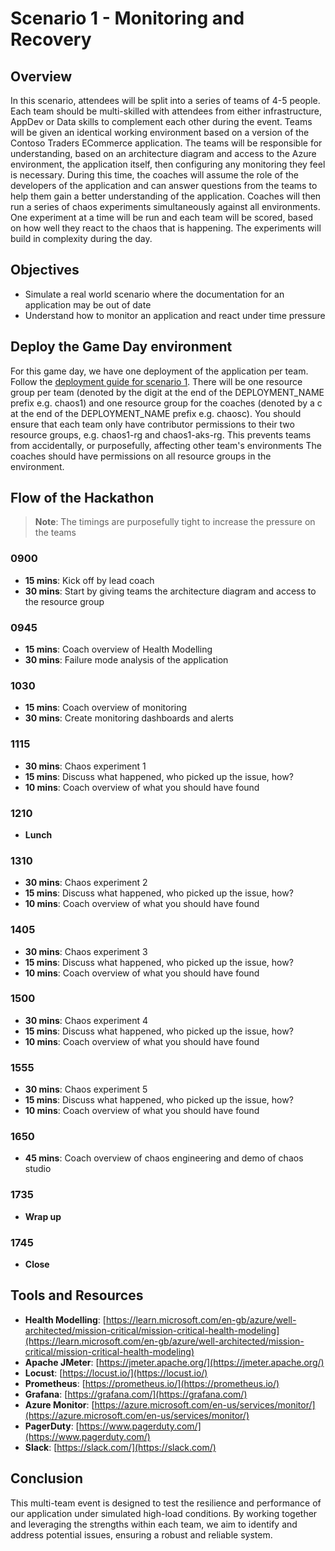 # Scenario 1 - Monitoring and Recovery

## Overview

In this scenario, attendees will be split into a series of teams of 4-5 people. Each team should be multi-skilled with attendees from either infrastructure, AppDev or Data skills to complement each other during the event. Teams will be given an identical working environment based on a version of the Contoso Traders ECommerce application. The teams will be responsible for understanding, based on an architecture diagram and access to the Azure environment, the application itself, then configuring any monitoring they feel is necessary. During this time, the coaches will assume the role of the developers of the application and can answer questions from the teams to help them gain a better understanding of the application.
Coaches will then run a series of chaos experiments simultaneously against all environments. One experiment at a time will be run and each team will be scored, based on how well they react to the chaos that is happening. The experiments will build in complexity during the day.

## Objectives

- Simulate a real world scenario where the documentation for an application may be out of date 
- Understand how to monitor an application and react under time pressure

## Deploy the Game Day environment

For this game day, we have one deployment of the application per team. Follow the [deployment guide for scenario 1](deploy-scenario-1.md). There will be one resource group per team (denoted by the digit at the end of the DEPLOYMENT_NAME prefix e.g. chaos1) and one resource group for the coaches (denoted by a c at the end of the DEPLOYMENT_NAME prefix e.g. chaosc). You should ensure that each team only have contributor permissions to their two resource groups, e.g. chaos1-rg and chaos1-aks-rg. This prevents teams from accidentally, or purposefully, affecting other team's environments The coaches should have permissions on all resource groups in the environment.

## Flow of the Hackathon

> **Note**: The timings are purposefully tight to increase the pressure on the teams

### 0900
- **15 mins**: Kick off by lead coach
- **30 mins**: Start by giving teams the architecture diagram and access to the resource group

### 0945
- **15 mins**: Coach overview of Health Modelling
- **30 mins**: Failure mode analysis of the application

### 1030
- **15 mins**: Coach overview of monitoring
- **30 mins**: Create monitoring dashboards and alerts

### 1115
- **30 mins**: Chaos experiment 1
- **15 mins**: Discuss what happened, who picked up the issue, how?
- **10 mins**: Coach overview of what you should have found

### 1210
- **Lunch**

### 1310
- **30 mins**: Chaos experiment 2
- **15 mins**: Discuss what happened, who picked up the issue, how?
- **10 mins**: Coach overview of what you should have found

### 1405
- **30 mins**: Chaos experiment 3
- **15 mins**: Discuss what happened, who picked up the issue, how?
- **10 mins**: Coach overview of what you should have found

### 1500
- **30 mins**: Chaos experiment 4
- **15 mins**: Discuss what happened, who picked up the issue, how?
- **10 mins**: Coach overview of what you should have found

### 1555
- **30 mins**: Chaos experiment 5
- **15 mins**: Discuss what happened, who picked up the issue, how?
- **10 mins**: Coach overview of what you should have found

### 1650
- **45 mins**: Coach overview of chaos engineering and demo of chaos studio

### 1735
- **Wrap up**

### 1745
- **Close**

## Tools and Resources

- **Health Modelling**: [https://learn.microsoft.com/en-gb/azure/well-architected/mission-critical/mission-critical-health-modeling](https://learn.microsoft.com/en-gb/azure/well-architected/mission-critical/mission-critical-health-modeling)
- **Apache JMeter**: [https://jmeter.apache.org/](https://jmeter.apache.org/)
- **Locust**: [https://locust.io/](https://locust.io/)
- **Prometheus**: [https://prometheus.io/](https://prometheus.io/)
- **Grafana**: [https://grafana.com/](https://grafana.com/)
- **Azure Monitor**: [https://azure.microsoft.com/en-us/services/monitor/](https://azure.microsoft.com/en-us/services/monitor/)
- **PagerDuty**: [https://www.pagerduty.com/](https://www.pagerduty.com/)
- **Slack**: [https://slack.com/](https://slack.com/)

## Conclusion

This multi-team event is designed to test the resilience and performance of our application under simulated high-load conditions. By working together and leveraging the strengths within each team, we aim to identify and address potential issues, ensuring a robust and reliable system.

